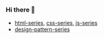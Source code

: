 ### Hi there 👋

- [html-series](https://github.com/FengShangWuQi/html-series), [css-series](https://github.com/FengShangWuQi/css-series), [js-series](https://github.com/FengShangWuQi/js-series)
- [design-pattern-series](https://github.com/FengShangWuQi/design-pattern-series)
